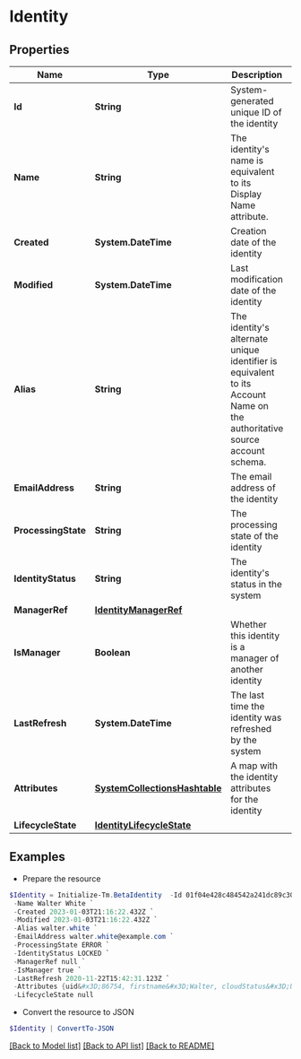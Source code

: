 # Identity
## Properties

Name | Type | Description | Notes
------------ | ------------- | ------------- | -------------
**Id** | **String** | System-generated unique ID of the identity | [optional] [readonly] 
**Name** | **String** | The identity&#39;s name is equivalent to its Display Name attribute. | 
**Created** | **System.DateTime** | Creation date of the identity | [optional] [readonly] 
**Modified** | **System.DateTime** | Last modification date of the identity | [optional] [readonly] 
**Alias** | **String** | The identity&#39;s alternate unique identifier is equivalent to its Account Name on the authoritative source account schema. | [optional] 
**EmailAddress** | **String** | The email address of the identity | [optional] 
**ProcessingState** | **String** | The processing state of the identity | [optional] 
**IdentityStatus** | **String** | The identity&#39;s status in the system | [optional] 
**ManagerRef** | [**IdentityManagerRef**](IdentityManagerRef.md) |  | [optional] 
**IsManager** | **Boolean** | Whether this identity is a manager of another identity | [optional] [default to $false]
**LastRefresh** | **System.DateTime** | The last time the identity was refreshed by the system | [optional] 
**Attributes** | [**SystemCollectionsHashtable**](.md) | A map with the identity attributes for the identity | [optional] 
**LifecycleState** | [**IdentityLifecycleState**](IdentityLifecycleState.md) |  | [optional] 

## Examples

- Prepare the resource
```powershell
$Identity = Initialize-Tm.BetaIdentity  -Id 01f04e428c484542a241dc89c303b178 `
 -Name Walter White `
 -Created 2023-01-03T21:16:22.432Z `
 -Modified 2023-01-03T21:16:22.432Z `
 -Alias walter.white `
 -EmailAddress walter.white@example.com `
 -ProcessingState ERROR `
 -IdentityStatus LOCKED `
 -ManagerRef null `
 -IsManager true `
 -LastRefresh 2020-11-22T15:42:31.123Z `
 -Attributes {uid&#x3D;86754, firstname&#x3D;Walter, cloudStatus&#x3D;UNREGISTERED, displayName&#x3D;Walter White, identificationNumber&#x3D;86754, lastSyncDate&#x3D;1470348809380, email&#x3D;walter.white@example.com, lastname&#x3D;White} `
 -LifecycleState null
```

- Convert the resource to JSON
```powershell
$Identity | ConvertTo-JSON
```

[[Back to Model list]](../README.md#documentation-for-models) [[Back to API list]](../README.md#documentation-for-api-endpoints) [[Back to README]](../README.md)

